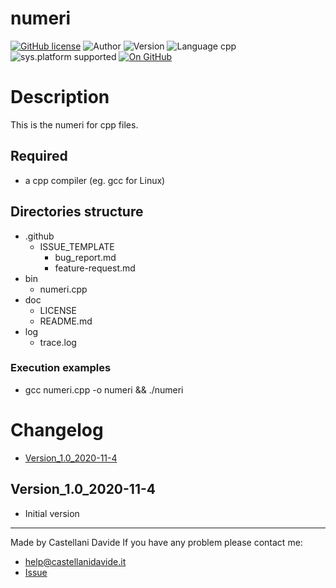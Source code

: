 # numeri
[![GitHub license](https://img.shields.io/badge/licence-GNU-green?style=flat)](https://github.com/CastellaniDavide/numeri/blob/master/LICENSE) ![Author](https://img.shields.io/badge/author-Castellani%20Davide-green?style=flat) ![Version](https://img.shields.io/badge/version-v01.01-blue?style=flat) ![Language cpp](https://img.shields.io/badge/language-cpp-yellowgreen?style=flat) ![sys.platform supported](https://img.shields.io/badge/OS%20platform%20supported-All-blue?style=flat) [![On GitHub](https://img.shields.io/badge/on%20GitHub-True-green?style=flat&logo=github)](https://github.com/CastellaniDavide/numeri)

# Description
This is the numeri for cpp files.

## Required
 - a cpp compiler (eg. gcc for Linux)
 

## Directories structure
 - .github
   - ISSUE_TEMPLATE
     - bug_report.md
     - feature-request.md
 - bin
	 - numeri.cpp
 - doc
   - LICENSE
   - README.md
 - log
	 - trace.log
   
### Execution examples
 - gcc numeri.cpp -o numeri && ./numeri

# Changelog
 - [Version_1.0_2020-11-4](#Version_10_2020-11-4)


## Version_1.0_2020-11-4
 - Initial version

---
Made by Castellani Davide 
If you have any problem please contact me:
- help@castellanidavide.it
- [Issue](https://github.com/CastellaniDavide/numeri/issues)
